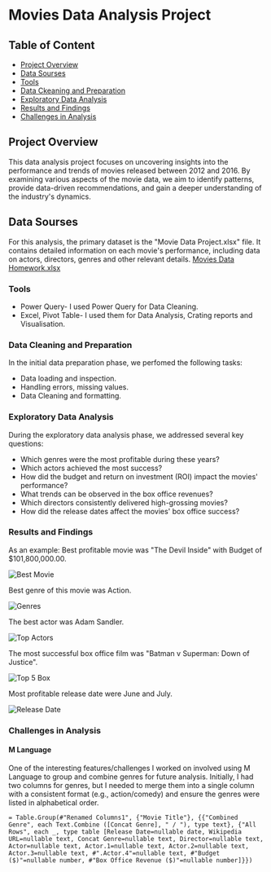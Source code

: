 # Movies Data Analysis Project

## Table of Content
 - [Project Overview](#project-overview)
 - [Data Sourses](#data-sourses)
 - [Tools](#tools)
 - [Data Ckeaning and Preparation](#data-cleaning-and-preparation)
 - [Exploratory Data Analysis](#exploratory-data-analysis)
 - [Results and Findings](#results-and-findings)
 - [Challenges in Analysis](#challenges-in-analysis)

## Project Overview

This data analysis project focuses on uncovering insights into the performance and trends of movies released between 2012 and 2016. By examining various aspects of the movie data, we aim to identify patterns, provide data-driven recommendations, and gain a deeper understanding of the industry's dynamics.

## Data Sourses
For this analysis, the primary dataset is the "Movie Data Project.xlsx" file. It contains detailed information on each movie's performance, including data on actors, directors, genres and other relevant details.
[Movies Data Homework.xlsx](https://github.com/user-attachments/files/16415861/Movies.Data.Homework.xlsx)

### Tools
- Power Query- I used Power Query for Data Cleaning.
- Excel, Pivot Table- I used them for Data Analysis, Crating reports and Visualisation.

### Data Cleaning and Preparation
In the initial data preparation phase, we perfomed the following tasks:
- Data loading and inspection.
- Handling errors, missing values.
- Data Cleaning and formatting.

### Exploratory Data Analysis
During the exploratory data analysis phase, we addressed several key questions:
- Which genres were the most profitable during these years?
- Which actors achieved the most success?
- How did the budget and return on investment (ROI) impact the movies' performance?
- What trends can be observed in the box office revenues?
- Which directors consistently delivered high-grossing movies?
- How did the release dates affect the movies' box office success?

### Results and Findings

As an example:
Best profitable movie was "The Devil Inside" with Budget of $101,800,000.00.

![Best Movie](https://github.com/user-attachments/assets/4743f645-2d5e-4c8c-8c08-6e2ead403f14)

Best genre of this movie was Action.

![Genres](https://github.com/user-attachments/assets/d46eb094-4d05-4bbe-b04d-1f1e62692566)

The best actor was Adam Sandler.

![Top Actors](https://github.com/user-attachments/assets/f6642296-66a5-4e14-9032-8faf5561fed3)

The most successful box office film was "Batman v Superman: Down of Justice".

![Top 5 Box](https://github.com/user-attachments/assets/3886a98d-5346-4d35-9e1b-75aa902a393c)

Most profitable release date were June and July.

![Release Date](https://github.com/user-attachments/assets/066e3602-eaf0-4ba7-a4cc-9fb43f89a570)

### Challenges in Analysis
#### M Language
One of the interesting features/challenges I worked on involved using M Language to group and combine genres for future analysis. Initially, I had two columns for genres, but I needed to merge them into a single column with a consistent format (e.g., action/comedy) and ensure the genres were listed in alphabetical order.

```= Table.Group(#"Renamed Columns1", {"Movie Title"}, {{"Combined Genre", each Text.Combine ([Concat Genre], " / "), type text}, {"All Rows", each _, type table [Release Date=nullable date, Wikipedia URL=nullable text, Concat Genre=nullable text, Director=nullable text, Actor=nullable text, Actor.1=nullable text, Actor.2=nullable text, Actor.3=nullable text, #".Actor.4"=nullable text, #"Budget ($)"=nullable number, #"Box Office Revenue ($)"=nullable number]}})```
